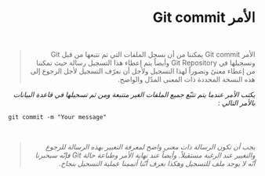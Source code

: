 <div dir="rtl">

# الأمر Git commit
<br>

> الأمر Git commit يمكننا من أن نسجل الملفات التي تم  تتبعها من قبل Git وتسجيلها في Git Repository وأيضاً يتم إعطاء هذا التسجيل رسالة حيث تمكننا من إعطاء معنىً وتصوراً لهذا التسجيل ولأجل أن نعرّف التسجيل لأجل الرجوع إلى هذه النسخة المحددة ذات المعنى المدّل والواضح.

*يكتب الأمر عندما يتم تتبّع جميع الملفات الغير متتبعة ومن ثم تسجيلها في قاعدة البيانات بالأمر التالي :*

<div dir="ltr">

```
git commit -m "Your message"
```
</div>

<br>

> *يجب أن تكون الرسالة  ذات معنى واضح لمعرفة التغيير بهذه الرسالة للرجوع والتغيير عند الرغبة مستقبلاً. وأيضاً عند نهاية الأمر وطباعة حالة Git فإنّه سيخبرنا أنّه لا يوجد ملف للتسجيل وهكذا نعرف أنّنا أتممنا عملية التسجيل بنجاح.*

</div>